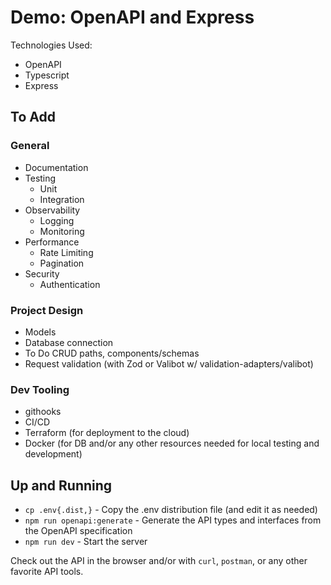 # Demo: OpenAPI and Express

Technologies Used:

*   OpenAPI
*   Typescript
*   Express

## To Add

### General

*   Documentation
*   Testing
    *   Unit
    *   Integration
*   Observability
    *   Logging
    *   Monitoring
*   Performance
    *   Rate Limiting
    *   Pagination
*   Security
    *   Authentication

### Project Design

*   Models
*   Database connection
*   To Do CRUD paths, components/schemas
*   Request validation (with Zod or Valibot w/ validation-adapters/valibot)

### Dev Tooling

*   githooks
*   CI/CD
*   Terraform (for deployment to the cloud)
*   Docker (for DB and/or any other resources needed for local testing and development)

## Up and Running

*   `cp .env{.dist,}` - Copy the .env distribution file (and edit it as needed)
*   `npm run openapi:generate` - Generate the API types and interfaces from the OpenAPI specification
*   `npm run dev` - Start the server

Check out the API in the browser and/or with `curl`, `postman`, or any other favorite API tools.

